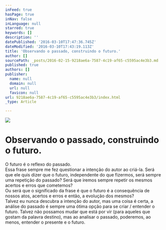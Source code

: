 ```yaml
---
inFeed: true
hasPage: true
inNav: false
inLanguage: null
starred: true
keywords: []
description: ''
datePublished: '2016-03-10T17:47:36.745Z'
dateModified: '2016-03-10T17:43:19.113Z'
title: 'Observando o passado, construindo o futuro.'
author: []
sourcePath: _posts/2016-02-15-9218ae6a-7587-4c19-af65-c5595ac4e3b3.md
published: true
authors: []
publisher:
  name: null
  domain: null
  url: null
  favicon: null
url: 9218ae6a-7587-4c19-af65-c5595ac4e3b3/index.html
_type: Article

---
```

![](https://the-grid-user-content.s3-us-west-2.amazonaws.com/c74b98a9-6fac-42b4-9d2f-956f4daaafa4.jpg)

# Observando o passado, construindo o futuro.

O futuro é o reflexo do passado.  
Essa frase sempre me fez questionar a intenção do autor ao criá-la. Será que ele quis dizer que o futuro, independente do que fizermos, será sempre uma repetição do passado? Será que iremos sempre repetir os mesmos acertos e erros que cometemos?   
Ou será que o significado da frase é que o futuro é a consequência de nossos atos, acertos e erros e então, a evolução dos mesmos?  
Talvez eu nunca descubra a intenção do autor, mas uma coisa é certa, a análise do passado é sempre uma ótima opção para se criar / entender o futuro. Talvez não possamos mudar que está por vir (para aqueles que gostam da palavra destino), mas ao analisar o passado, poderemos, ao menos, entender o presente e o futuro.